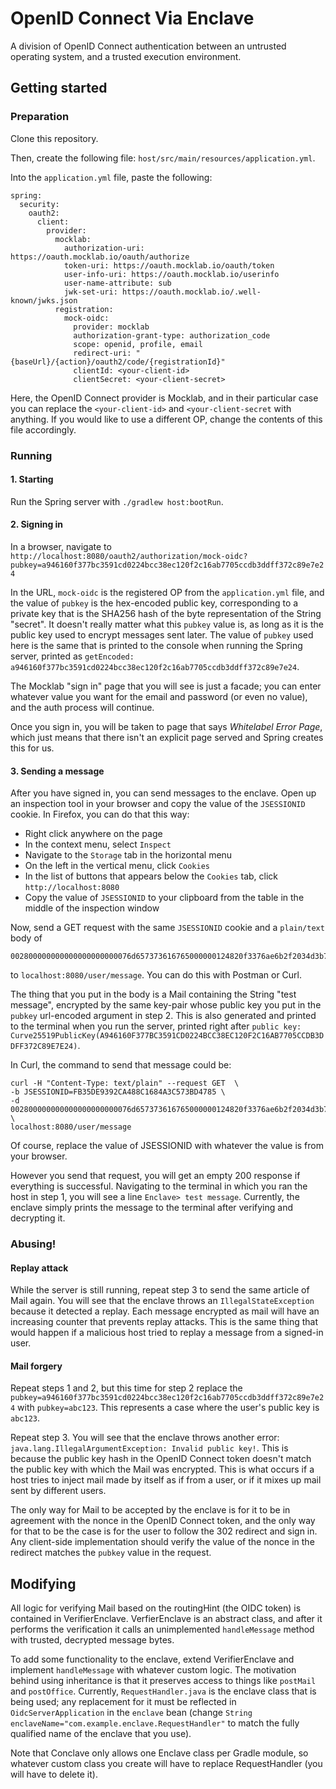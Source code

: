 # OpenID Connect Via Enclave
A division of OpenID Connect authentication between an untrusted operating system, and a trusted execution environment.

## Getting started
### Preparation
Clone this repository.

Then, create the following file: `host/src/main/resources/application.yml`.

Into the `application.yml` file, paste the following:

```
spring:
  security:
    oauth2:
      client:
        provider:
          mocklab:
            authorization-uri: https://oauth.mocklab.io/oauth/authorize
            token-uri: https://oauth.mocklab.io/oauth/token
            user-info-uri: https://oauth.mocklab.io/userinfo
            user-name-attribute: sub
            jwk-set-uri: https://oauth.mocklab.io/.well-known/jwks.json
          registration:
            mock-oidc:
              provider: mocklab
              authorization-grant-type: authorization_code
              scope: openid, profile, email
              redirect-uri: "{baseUrl}/{action}/oauth2/code/{registrationId}"
              clientId: <your-client-id>
              clientSecret: <your-client-secret>
```

Here, the OpenID Connect provider is Mocklab, and in their particular case you can replace the
`<your-client-id>` and `<your-client-secret` with anything. 
If you would like to use a different OP, change the contents of this file accordingly.

### Running
#### 1. Starting
Run the Spring server with `./gradlew host:bootRun`.

#### 2. Signing in
In a browser, navigate to 
`http://localhost:8080/oauth2/authorization/mock-oidc?pubkey=a946160f377bc3591cd0224bcc38ec120f2c16ab7705ccdb3ddff372c89e7e24`

In the URL, `mock-oidc` is the registered OP from the `application.yml` file, and the value of `pubkey`
is the hex-encoded public key, corresponding to a private key that is the SHA256 hash of the byte representation
of the String "secret". 
It doesn't really matter what this `pubkey` value is, as long as it is the public key used to encrypt messages sent later.
The value of `pubkey` used here is the same that is printed to the console when running the Spring server,
printed as `getEncoded: a946160f377bc3591cd0224bcc38ec120f2c16ab7705ccdb3ddff372c89e7e24`.

The Mocklab "sign in" page that you will see is just a facade; 
you can enter whatever value you want for the email and password (or even no value), 
and the auth process will continue.

Once you sign in, you will be taken to page that says *Whitelabel Error Page*, 
which just means that there isn't an explicit page served and Spring creates this for us.

#### 3. Sending a message
After you have signed in, you can send messages to the enclave.
Open up an inspection tool in your browser and copy the value of the `JSESSIONID` cookie.
In Firefox, you can do that this way:
* Right click anywhere on the page
* In the context menu, select `Inspect`
* Navigate to the `Storage` tab in the horizontal menu
* On the left in the vertical menu, click `Cookies`
* In the list of buttons that appears below the `Cookies` tab, click `http://localhost:8080`
* Copy the value of `JSESSIONID` to your clipboard from the table in the middle of the inspection window

Now, send a GET request with the same `JSESSIONID` cookie and a `plain/text` body of

```
002800000000000000000000076d657373616765000000124820f3376ae6b2f2034d3b7a4b48a77800017190de8aadc3be261cc638233716804dfd899f3469c53d399ad3c5bc16ce5103c04938c9d0986e8f0e713fabf3c418a1688a475d4d1bd8920cec04d77a99c1f2f0df3a1aaf1a8f47f0bf015f19ba12a8b0568022c40ea852d78912018c5007f1002a1490018175f7323d53c66503352063f4dc4944e776b873cef83fa2d8ada709bf926a4fc316094e5bb50d0012b51fbf7db1dae6a5ef536b2887f2f2071a43
```

to `localhost:8080/user/message`. You can do this with Postman or Curl.

The thing that you put in the body is a Mail containing the String "test message", 
encrypted by the same key-pair whose public key you put in the `pubkey` url-encoded argument in step 2. 
This is also generated and printed to the terminal when you run the server,
printed right after `public key: Curve25519PublicKey(A946160F377BC3591CD0224BCC38EC120F2C16AB7705CCDB3DDFF372C89E7E24)`.

In Curl, the command to send that message could be:
```shell
curl -H "Content-Type: text/plain" --request GET  \
-b JSESSIONID=FB35DE9392CA488C1684A3C573BD4785 \
-d 002800000000000000000000076d657373616765000000124820f3376ae6b2f2034d3b7a4b48a77800017190de8aadc3be261cc638233716804dfd899f3469c53d399ad3c5bc16ce5103c04938c9d0986e8f0e713fabf3c418a1688a475d4d1bd8920cec04d77a99c1f2f0df3a1aaf1a8f47f0bf015f19ba12a8b0568022c40ea852d78912018c5007f1002a1490018175f7323d53c66503352063f4dc4944e776b873cef83fa2d8ada709bf926a4fc316094e5bb50d0012b51fbf7db1dae6a5ef536b2887f2f2071a43 \
localhost:8080/user/message
```
Of course, replace the value of JSESSIONID with whatever the value is from your browser.

However you send that request, you will get an empty 200 response if everything is successful.
Navigating to the terminal in which you ran the host in step 1, you will see a line `Enclave> test message`.
Currently, the enclave simply prints the message to the terminal after verifying and decrypting it.

### Abusing!
#### Replay attack
While the server is still running, repeat step 3 to send the same article of Mail again.
You will see that the enclave throws an `IllegalStateException` because it detected a replay.
Each message encrypted as mail will have an increasing counter that prevents replay attacks.
This is the same thing that would happen if a malicious host tried to replay a message from a signed-in user.

#### Mail forgery
Repeat steps 1 and 2, but this time for step 2 replace the 
`pubkey=a946160f377bc3591cd0224bcc38ec120f2c16ab7705ccdb3ddff372c89e7e24`
with `pubkey=abc123`. This represents a case where the user's public key is `abc123`.

Repeat step 3. You will see that the enclave throws another error:
`java.lang.IllegalArgumentException: Invalid public key!`.
This is because the public key hash in the OpenID Connect token doesn't match the public key with which
the Mail was encrypted. This is what occurs if a host tries to inject mail made by itself as if from a user,
or if it mixes up mail sent by different users.

The only way for Mail to be accepted by the enclave is for it to be in agreement with the nonce in the OpenID Connect
token, and the only way for that to be the case is for the user to follow the 302 redirect and sign in.
Any client-side implementation should verify the value of the nonce in the redirect matches the `pubkey`
value in the request.

## Modifying
All logic for verifying Mail based on the routingHint (the OIDC token) is contained in VerifierEnclave.
VerfierEnclave is an abstract class, and after it performs the verification it calls an unimplemented `handleMessage`
method with trusted, decrypted message bytes.

To add some functionality to the enclave, extend VerifierEnclave and implement `handleMessage` with whatever custom logic.
The motivation behind using inheritance is that it preserves access to things like `postMail` and `postOffice`.
Currently, `RequestHandler.java` is the enclave class that is being used; any replacement for it must
be reflected in `OidcServerApplication` in the `enclave` bean 
(change `String enclaveName="com.example.enclave.RequestHandler"` 
to match the fully qualified name of the enclave that you use).

Note that Conclave only allows one Enclave class per Gradle module, 
so whatever custom class you create will have to replace RequestHandler (you will have to delete it).